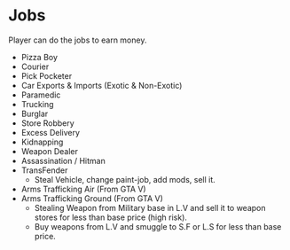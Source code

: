 # Jobs
Player can do the jobs to earn money.

- Pizza Boy
- Courier
- Pick Pocketer
- Car Exports & Imports (Exotic & Non-Exotic)
- Paramedic
- Trucking
- Burglar
- Store Robbery
- Excess Delivery
- Kidnapping
- Weapon Dealer
- Assassination / Hitman
- TransFender
  - Steal Vehicle, change paint-job, add mods, sell it.
- Arms Trafficking Air (From GTA V)
- Arms Trafficking Ground (From GTA V)
  - Stealing Weapon from Military base in L.V and sell it to weapon stores for less than base price (high risk).
  - Buy weapons from L.V and smuggle to S.F or L.S for less than base price.
